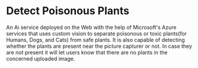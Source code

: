 # Detect Poisonous Plants

An Ai service deployed on the Web with the help of Microsoft's Azure services that uses custom vision to separate poisonous or toxic plants(for Humans, Dogs, and Cats) from safe plants. It is also capable of detecting whether the plants are present near the picture capturer or not. In case they are not present it will let users know that there are no plants in the concerned uploaded image.

